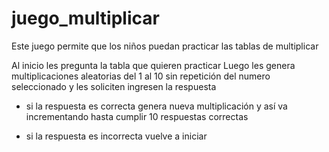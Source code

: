 # juego_multiplicar
Este juego permite que los niños puedan practicar las tablas de multiplicar

Al inicio les pregunta la tabla que quieren practicar
Luego les genera multiplicaciones aleatorias del 1 al 10 sin repetición del numero seleccionado
y les soliciten ingresen la respuesta

- si la respuesta es correcta genera nueva multiplicación y así va incrementando hasta cumplir 10
respuestas correctas

- si la respuesta es incorrecta vuelve a iniciar 
